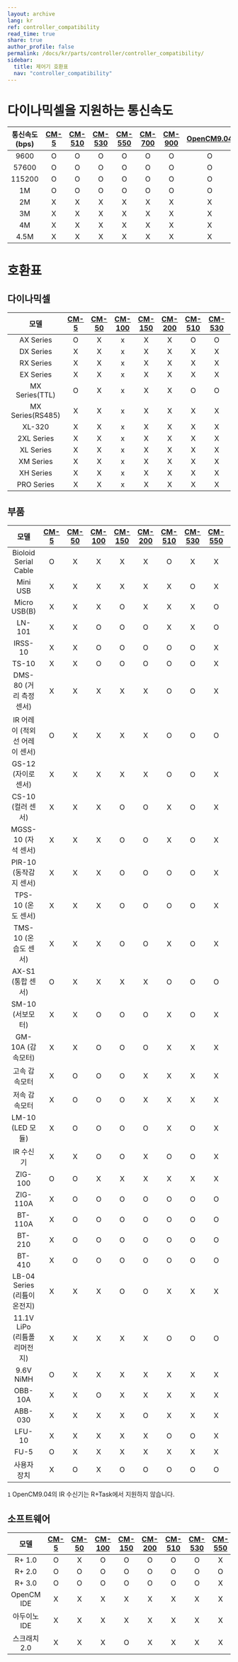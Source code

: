 ```yaml
---
layout: archive
lang: kr
ref: controller_compatibility
read_time: true
share: true
author_profile: false
permalink: /docs/kr/parts/controller/controller_compatibility/
sidebar:
  title: 제어기 호환표
  nav: "controller_compatibility"
---
```


# 다이나믹셀을 지원하는 통신속도

| 통신속도(bps) | [CM-5] | [CM-510] | [CM-530] | [CM-550] | [CM-700] | [CM-900] | [OpenCM9.04] | [OpenCR] |
|:-------------:|:------:|:--------:|:--------:|:--------:|:--------:|:--------:|:------------:|:--------:|
|     9600      |   O    |    O     |    O     |    O     |    O     |    O     |      O       |    O     |
|     57600     |   O    |    O     |    O     |    O     |    O     |    O     |      O       |    O     |
|    115200     |   O    |    O     |    O     |    O     |    O     |    O     |      O       |    O     |
|      1M       |   O    |    O     |    O     |    O     |    O     |    O     |      O       |    O     |
|      2M       |   X    |    X     |    X     |    X     |    X     |    X     |      X       |    O     |
|      3M       |   X    |    X     |    X     |    X     |    X     |    X     |      X       |    O     |
|      4M       |   X    |    X     |    X     |    X     |    X     |    X     |      X       |    O     |
|     4.5M      |   X    |    X     |    X     |    X     |    X     |    X     |      X       |    O     |


# 호환표

## 다이나믹셀

|       모델       | [CM-5] | [CM-50] | [CM-100] | [CM-150] | [CM-200] | [CM-510] | [CM-530] | [CM-550] | [CM-700] | [CM-900] | [OpenCM9.04]<br>(+[485 EXP]) | [OpenCM7.0] | [OpenCR] |
|:----------------:|:------:|:-------:|:--------:|:--------:|:--------:|:--------:|:--------:|:--------:|:--------:|:--------:|:----------------------------:|:-----------:|:--------:|
|    AX Series     |   O    |    X    |    x     |    X     |    X     |    O     |    O     |    X     |    O     |    O     |             X(O)             |      X      |    O     |
|    DX Series     |   X    |    X    |    x     |    X     |    X     |    X     |    X     |    X     |    O     |    O     |             X(O)             |      X      |    O     |
|    RX Series     |   X    |    X    |    x     |    X     |    X     |    X     |    X     |    X     |    O     |    O     |             X(O)             |      X      |    O     |
|    EX Series     |   X    |    X    |    x     |    X     |    X     |    X     |    X     |    X     |    O     |    O     |             X(O)             |      X      |    O     |
|  MX Series(TTL)  |   O    |    X    |    x     |    X     |    X     |    O     |    O     |    X     |    O     |    O     |             X(O)             |      X      |    O     |
| MX Series(RS485) |   X    |    X    |    x     |    X     |    X     |    X     |    X     |    X     |    O     |    O     |             X(O)             |      X      |    O     |
|      XL-320      |   X    |    X    |    x     |    X     |    X     |    X     |    X     |    X     |    X     |    O     |             O(X)             |      X      |    X     |
|    2XL Series    |   X    |    X    |    x     |    X     |    X     |    X     |    X     |    O     |    X     |    X     |             X(O)             |      X      |    O     |
|    XL Series     |   X    |    X    |    x     |    X     |    X     |    X     |    X     |    O     |    X     |    X     |             X(O)             |      X      |    O     |
|    XM Series     |   X    |    X    |    x     |    X     |    X     |    X     |    X     |    O     |    X     |    X     |             X(O)             |      X      |    O     |
|    XH Series     |   X    |    X    |    x     |    X     |    X     |    X     |    X     |    O     |    X     |    X     |             X(O)             |      X      |    O     |
|    PRO Series    |   X    |    X    |    x     |    X     |    X     |    X     |    X     |    X     |    O     |    X     |             X(O)             |      X      |    O     |


## 부품

|              모델              | [CM-5] | [CM-50] | [CM-100] | [CM-150] | [CM-200] | [CM-510] | [CM-530] | [CM-550] | [CM-700] | [CM-900] | [OpenCM9.04]<br>(+[485 EXP]) | [OpenCM7.0] | [OpenCR] |
|:------------------------------:|:------:|:-------:|:--------:|:--------:|:--------:|:--------:|:--------:|:--------:|:--------:|:--------:|:----------------------------:|:-----------:|:--------:|
|      Bioloid Serial Cable      |   O    |    X    |    X     |    X     |    X     |    O     |    X     |    X     |    X     |    X     |              X               |      X      |    X     |
|            Mini USB            |   X    |    X    |    X     |    X     |    X     |    X     |    O     |    X     |    X     |    X     |              X               |      X      |    X     |
|          Micro USB(B)          |   X    |    X    |    X     |    O     |    X     |    X     |    X     |    O     |    X     |    O     |              O               |      O      |    O     |
|             LN-101             |   X    |    X    |    O     |    O     |    O     |    X     |    X     |    O     |    O     |    O     |              O               |      O      |    O     |
|            IRSS-10             |   X    |    X    |    O     |    O     |    O     |    O     |    O     |    X     |    O     |    O     |              O               |      O      |    O     |
|             TS-10              |   X    |    X    |    O     |    O     |    O     |    O     |    O     |    X     |    O     |    O     |              O               |      O      |    O     |
|    DMS-80 (거리 측정 센서)     |   X    |    X    |    X     |    X     |    X     |    O     |    O     |    X     |    O     |    O     |              O               |      O      |    O     |
| IR 어레이 (적외선 어레이 센서) |   O    |    X    |    X     |    X     |    X     |    O     |    O     |    O     |    O     |    X     |              O               |      X      |    O     |
|      GS-12 (자이로 센서)       |   X    |    X    |    X     |    X     |    X     |    O     |    O     |    X     |    O     |    O     |              O               |      O      |    O     |
|       CS-10 (컬러 센서)        |   X    |    X    |    X     |    O     |    O     |    X     |    O     |    X     |    X     |    O     |              O               |      O      |    O     |
|      MGSS-10 (자석 센서)       |   X    |    X    |    X     |    O     |    O     |    X     |    O     |    X     |    X     |    O     |              O               |      O      |    O     |
|     PIR-10 (동작감지 센서)       |   X    |    X    |    X     |    O     |    O     |    O     |    O     |    X     |    X     |    O     |              O               |      O      |    O     |
|       TPS-10 (온도 센서)       |   X    |    X    |    X     |    O     |    O     |    O     |    O     |    X     |    X     |    O     |              O               |      O      |    O     |
|      TMS-10 (온습도 센서)        |   X    |    X    |    X     |    O     |    O     |    X     |    O     |    X     |    X     |    O     |              O               |      O      |    O     |
|       AX-S1 (통합 센서)        |   O    |    X    |    X     |    X     |    X     |    O     |    O     |    O     |    O     |    X     |              O               |      X      |    O     |
|        SM-10 (서보모터)        |   X    |    X    |    O     |    O     |    O     |    X     |    O     |    X     |    X     |    O     |              O               |      O      |    O     |
|       GM-10A (감속모터)        |   X    |    X    |    O     |    O     |    O     |    X     |    X     |    X     |    X     |    O     |              O               |      O      |    O     |
|         고속 감속모터              |   X    |    O    |    O     |    O     |    X     |    X     |    X     |    X     |    X     |    O     |              O               |      O      |    O     |
|         저속 감속모터             |   X    |    O    |    O     |    O     |    X     |    X     |    X     |    X     |    X     |    O     |              O               |      O      |    O     |
|        LM-10 (LED 모듈)        |   X    |    O    |    O     |    O     |    O     |    X     |    O     |    X     |    X     |    O     |              O               |      O      |    O     |
|           IR 수신기            |   X    |    X    |    O     |    O     |    X     |    O     |    O     |    X     |    O     |    X     |              O               |      X      |    O     |
|            ZIG-100             |   O    |    O    |    X     |    X     |    X     |    X     |    X     |    X     |    X     |    X     |              X               |      X      |    X     |
|            ZIG-110A            |   X    |    O    |    O     |    O     |    O     |    O     |    O     |    O     |    O     |    O     |              O               |      O      |    O     |
|            BT-110A             |   X    |    O    |    O     |    O     |    O     |    O     |    O     |    O     |    O     |    O     |              O               |      O      |    O     |
|             BT-210             |   X    |    O    |    O     |    O     |    O     |    O     |    O     |    O     |    O     |    O     |              O               |      O      |    O     |
|             BT-410             |   X    |    O    |    O     |    O     |    O     |    O     |    O     |    O     |    O     |    O     |              O               |      O      |    O     |
|  LB-04 Series (리튬이온전지)      |   X    |    X    |    X     |    O     |    O     |    X     |    X     |    X     |    X     |    O     |              X               |      O      |    X     |
|  11.1V LiPo (리튬폴리머전지)       |   X    |    X    |    X     |    X     |    X     |    O     |    O     |    O     |    O     |    X     |              O               |      X      |    O     |
|           9.6V NiMH            |   O    |    X    |    X     |    X     |    X     |    X     |    X     |    X     |    X     |    X     |              X               |      X      |    X     |
|            OBB-10A             |   X    |    X    |    O     |    X     |    X     |    X     |    X     |    X     |    X     |    X     |              X               |      X      |    X     |
|            ABB-030             |   X    |    X    |    X     |    X     |    O     |    X     |    X     |    X     |    X     |    X     |              X               |      X      |    X     |
|             LFU-10             |   X    |    X    |    X     |    X     |    X     |    O     |    O     |    X     |    O     |    X     |              O               |      X      |    O     |
|              FU-5              |   O    |    X    |    X     |    X     |    X     |    X     |    X     |    X     |    X     |    X     |              X               |      X      |    X     |
|          사용자 장치           |   X    |    O    |    X     |    O     |    O     |    O     |    O     |    O     |    O     |    O     |              O               |      O      |    O     |

`1` OpenCM9.04의 IR 수신기는 R+Task에서 지원하지 않습니다.

## 소프트웨어

|     모델     | [CM-5] | [CM-50] | [CM-100] | [CM-150] | [CM-200] | [CM-510] | [CM-530] | [CM-550] | [CM-700] | [CM-900] | [OpenCM9.04]<br>(+[485 EXP]) | [OpenCM7.0] | [OpenCR] |
|:------------:|:------:|:-------:|:--------:|:--------:|:--------:|:--------:|:--------:|:--------:|:--------:|:--------:|:----------------------------:|:-----------:|:--------:|
|    R+ 1.0    |   O    |    X    |    O     |    O     |    O     |    O     |    O     |    X     |    O     |    X     |             O(X)             |      X      |    X     |
|    R+ 2.0    |   O    |    O    |    O     |    O     |    O     |    O     |    O     |    O     |    O     |    X     |             O(X)             |      O      |    X     |
|    R+ 3.0    |   O    |    O    |    O     |    O     |    O     |    O     |    O     |    X     |    O     |    X     |             O(X)             |      O      |    X     |
|  OpenCM IDE  |   X    |    X    |    X     |    X     |    X     |    X     |    X     |    X     |    X     |    X     |              O               |      X      |    X     |
| 아두이노 IDE   |   X    |    X    |    X     |    X     |    X     |    X     |    X     |    X     |    X     |    X     |              O               |      O      |    O     |
| 스크래치2.0    |   X    |    X    |    X     |    O     |    X     |    X     |    X     |    X     |    X     |    X     |              X               |      O      |    X     |


[ln-101]: /docs/kr/parts/interface/ln-101/
[CM-50]: /docs/en/parts/controller/cm-100/
[CM-100]: /docs/kr/parts/controller/cm-100/
[CM-150]: /docs/kr/parts/controller/cm-150/
[CM-200]: /docs/kr/parts/controller/cm-200/
[CM-5]: /docs/kr/parts/controller/cm-5/
[CM-510]: /docs/kr/parts/controller/cm-510/
[CM-530]: /docs/kr/parts/controller/cm-530/
[CM-550]: /docs/kr/parts/controller/cm-550/
[CM-700]: /docs/kr/parts/controller/cm-700/
[CM-900]: /docs/kr/parts/controller/cm-900/
[OpenCM9.04]: /docs/kr/parts/controller/opencm904/
[OpenCM7.0]: /docs/kr/parts/controller/opencm7/
[485 EXP]: /docs/kr/parts/controller/exp485/
[OpenCR]: /docs/en/parts/controller/opencr10/
